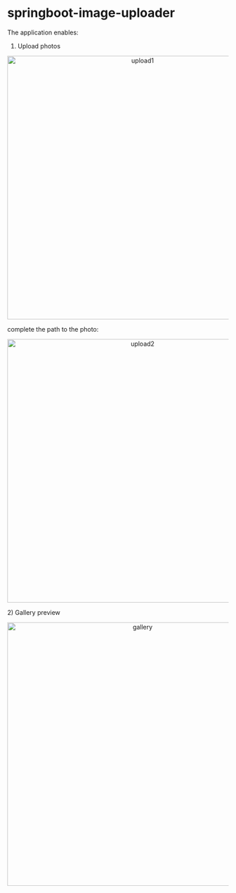 # springboot-image-uploader
The application enables:<br>
1) Upload photos<br>
<p align="center">

  <img src="http://res.cloudinary.com/ddobwshjj/image/upload/v1618250784/an0zs35tn8f8id5tbwvw.jpg" width="600" title="upload1">
</p>
  
  complete the path to the photo:
  <p align="center">

  <img src="http://res.cloudinary.com/ddobwshjj/image/upload/v1618250916/ujawzhy2j8bwy5unmhrw.jpg" width="600" title="upload2">
</p>
2) Gallery preview<br>
  <p align="center">

  <img src="http://res.cloudinary.com/ddobwshjj/image/upload/v1618251692/yj2jzndzl9znjeygxm6i.jpg" width="600" title="gallery">
</p>


  
  
